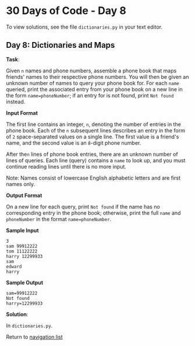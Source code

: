 # 30 Days of Code - Day 8

To view solutions, see the file `dictionaries.py` in your text editor.

## Day 8: Dictionaries and Maps


**Task**:

Given `n` names and phone numbers, assemble a phone book that maps friends' names to their respective phone numbers.
You will then be given an unknown number of names to query your phone book for. For each `name` queried, print
the associated entry from your phone book on a new line in the form `name=phoneNumber`; if an entry for is not found,
print `Not found` instead.

**Input Format**

The first line contains an integer, `n`, denoting the number of entries in the phone book.
Each of the `n` subsequent lines describes an entry in the form of `2` space-separated values on a single line.
The first value is a friend's name, and the second value is an `8`-digit phone number.

After the`n` lines of phone book entries, there are an unknown number of lines of queries. Each line (query) contains
a `name` to look up, and you must continue reading lines until there is no more input.

Note: Names consist of lowercase English alphabetic letters and are first names only.

**Output Format**

On a new line for each query, print `Not found` if the name has no corresponding entry in the phone book;
otherwise, print the full `name` and `phoneNumber` in the format `name=phoneNumber`.

**Sample Input**

```
3
sam 99912222
tom 11122222
harry 12299933
sam
edward
harry
```

**Sample Output**

```
sam=99912222
Not found
harry=12299933
```

**Solution**:

In `dictionaries.py`.

Return to [navigation list](/README.md "navigation list")